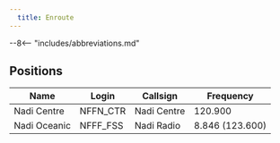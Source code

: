 ```yaml
---
  title: Enroute
---
```


--8<-- "includes/abbreviations.md"

## Positions

| Name                    | Login     | Callsign         | Frequency |
| ----------------------- | --------- | ---------------- | --------- |
| Nadi Centre  | NFFN_CTR  | Nadi Centre	     | 120.900   | 
| Nadi Oceanic | NFFF_FSS  | Nadi Radio	     | 	8.846 (123.600)   | 